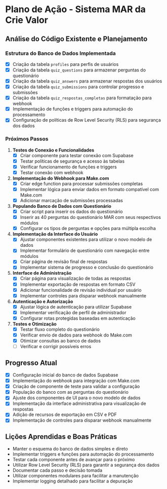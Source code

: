
# Plano de Ação - Sistema MAR da Crie Valor

## Análise do Código Existente e Planejamento

### Estrutura do Banco de Dados Implementada
- [x] Criação da tabela `profiles` para perfis de usuários
- [x] Criação da tabela `quiz_questions` para armazenar perguntas do questionário
- [x] Criação da tabela `quiz_answers` para armazenar respostas dos usuários
- [x] Criação da tabela `quiz_submissions` para controlar progresso e submissões
- [x] Criação da tabela `quiz_respostas_completas` para formatação para webhook
- [x] Implementação de funções e triggers para automação do processamento
- [x] Configuração de políticas de Row Level Security (RLS) para segurança dos dados

### Próximos Passos

1. **Testes de Conexão e Funcionalidades**
   - [x] Criar componente para testar conexão com Supabase
   - [x] Testar políticas de segurança e acesso às tabelas
   - [x] Verificar funcionamento de funções e triggers
   - [x] Testar conexão com webhook

2. **Implementação do Webhook para Make.com**
   - [x] Criar edge function para processar submissões completas
   - [x] Implementar lógica para enviar dados em formato compatível com Make.com
   - [x] Adicionar marcação de submissões processadas

3. **Populando Banco de Dados com Questionário**
   - [x] Criar script para inserir os dados do questionário
   - [x] Inserir as 40 perguntas do questionário MAR com seus respectivos módulos
   - [x] Configurar os tipos de perguntas e opções para múltipla escolha

4. **Implementação da Interface do Usuário**
   - [x] Ajustar componentes existentes para utilizar o novo modelo de dados
   - [x] Implementar formulário de questionário com navegação entre módulos
   - [x] Criar página de revisão final de respostas
   - [x] Implementar sistema de progresso e conclusão do questionário

5. **Interface de Administração**
   - [x] Criar página para visualização de todas as respostas
   - [x] Implementar exportação de respostas em formato CSV
   - [x] Adicionar funcionalidade de revisão individual por usuário
   - [x] Implementar controles para disparar webhook manualmente

6. **Autenticação e Autorização**
   - [x] Ajustar lógica de autenticação para utilizar Supabase
   - [x] Implementar verificação de perfil de administrador
   - [x] Configurar rotas protegidas baseadas em autenticação

7. **Testes e Otimização**
   - [x] Testar fluxo completo do questionário
   - [x] Verificar envio de dados para webhook do Make.com
   - [x] Otimizar consultas ao banco de dados
   - [ ] Verificar e corrigir possíveis erros

## Progresso Atual

- [x] Configuração inicial do banco de dados Supabase
- [x] Implementação do webhook para integração com Make.com
- [x] Criação de componente de teste para validar a configuração
- [x] População do banco com as perguntas do questionário
- [x] Ajuste dos componentes de UI para o novo modelo de dados
- [x] Implementação da interface administrativa para visualização de respostas
- [x] Adição de recursos de exportação em CSV e PDF
- [x] Implementação de controles para disparar webhook manualmente

## Lições Aprendidas e Boas Práticas

- Manter o esquema do banco de dados simples e direto
- Implementar triggers e funções para automação do processamento
- Testar cada componente antes de avançar para o próximo
- Utilizar Row Level Security (RLS) para garantir a segurança dos dados
- Documentar cada passo e decisão tomada
- Utilizar componentes modulares para facilitar a manutenção
- Implementar logging detalhado para facilitar a depuração
